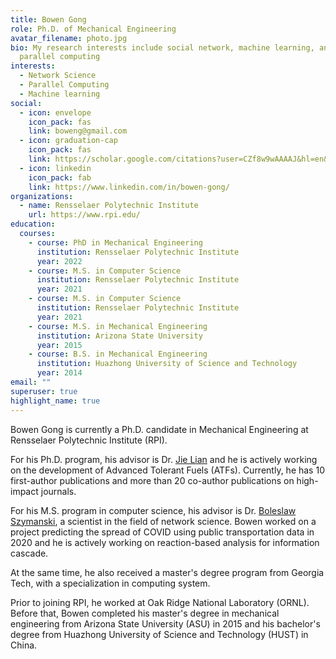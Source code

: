 ```yaml
---
title: Bowen Gong
role: Ph.D. of Mechanical Engineering
avatar_filename: photo.jpg
bio: My research interests include social network, machine learning, and
  parallel computing
interests:
  - Network Science
  - Parallel Computing
  - Machine learning
social:
  - icon: envelope
    icon_pack: fas
    link: boweng@gmail.com
  - icon: graduation-cap
    icon_pack: fas
    link: https://scholar.google.com/citations?user=CZf8w9wAAAAJ&hl=en&oi=ao
  - icon: linkedin
    icon_pack: fab
    link: https://www.linkedin.com/in/bowen-gong/
organizations:
  - name: Rensselaer Polytechnic Institute
    url: https://www.rpi.edu/
education:
  courses:
    - course: PhD in Mechanical Engineering
      institution: Rensselaer Polytechnic Institute
      year: 2022
    - course: M.S. in Computer Science
      institution: Rensselaer Polytechnic Institute
      year: 2021
    - course: M.S. in Computer Science
      institution: Rensselaer Polytechnic Institute
      year: 2021
    - course: M.S. in Mechanical Engineering
      institution: Arizona State University
      year: 2015
    - course: B.S. in Mechanical Engineering
      institution: Huazhong University of Science and Technology
      year: 2014
email: ""
superuser: true
highlight_name: true
---
```

Bowen Gong is currently a Ph.D. candidate in Mechanical Engineering at Rensselaer Polytechnic Institute (RPI).

For his Ph.D. program, his advisor is Dr. [Jie Lian](http://homepages.rpi.edu/~lianj/about.html) and he is actively working on the development of Advanced Tolerant Fuels (ATFs). Currently, he has 10 first-author publications and more than 20 co-author publications on high-impact journals.

For his M.S. program in computer science, his advisor is Dr. [Boleslaw Szymanski](http://cs.rpi.edu/~szymansk/), a scientist in the field of network science. Bowen worked on a project predicting the spread of COVID using public transportation data in 2020 and he is actively working on reaction-based analysis for information cascade.

At the same time, he also received a master's degree program from Georgia Tech, with a specialization in computing system.

Prior to joining RPI, he worked at Oak Ridge National Laboratory (ORNL). Before that, Bowen completed his master's degree in mechanical engineering from Arizona State University (ASU) in 2015 and his bachelor's degree from Huazhong University of Science and Technology (HUST) in China.